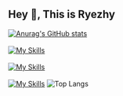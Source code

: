 ## Hey 👋, This is Ryezhy

[![Anurag's GitHub stats](https://github-readme-stats.vercel.app/api?username=Ryezhy)](https://github.com/anuraghazra/github-readme-stats)
<br>
<br>
[![My Skills](https://skillicons.dev/icons?i=js,ts,html,css,cs,c,cpp,py)](https://skillicons.dev)
<br>
<br>
[![My Skills](https://skillicons.dev/icons?i=androidstudio,visualstudio,idea,webstorm)](https://skillicons.dev)
<br>
<br>
[![My Skills](https://skillicons.dev/icons?i=materialui,dotnet,pycharm,fastapi,vue,pytorch)](https://skillicons.dev)
![Top Langs](https://github-readme-stats.vercel.app/api/top-langs/?username=Ryezhy&layout=compact)
<!--
- 🔭 I’m currently working on ...
- 🌱 I’m currently learning ...
- 👯 I’m looking to collaborate on ...
- 🤔 I’m looking for help with ...
- 💬 Ask me about ...
- 📫 How to reach me: ...
- 😄 Pronouns: ...
- ⚡ Fun fact: ...
-->
